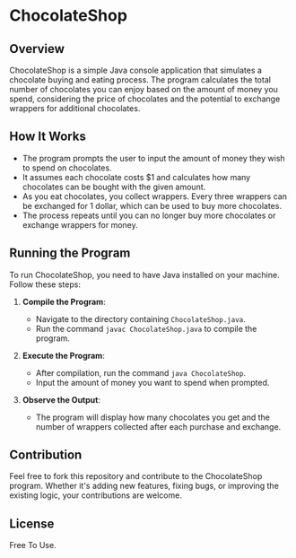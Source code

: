 # ChocolateShop

## Overview
ChocolateShop is a simple Java console application that simulates a chocolate buying and eating process. The program calculates the total number of chocolates you can enjoy based on the amount of money you spend, considering the price of chocolates and the potential to exchange wrappers for additional chocolates.

## How It Works
- The program prompts the user to input the amount of money they wish to spend on chocolates.
- It assumes each chocolate costs $1 and calculates how many chocolates can be bought with the given amount.
- As you eat chocolates, you collect wrappers. Every three wrappers can be exchanged for 1 dollar, which can be used to buy more chocolates.
- The process repeats until you can no longer buy more chocolates or exchange wrappers for money.

## Running the Program
To run ChocolateShop, you need to have Java installed on your machine. Follow these steps:

1. **Compile the Program**:
   - Navigate to the directory containing `ChocolateShop.java`.
   - Run the command `javac ChocolateShop.java` to compile the program.

2. **Execute the Program**:
   - After compilation, run the command `java ChocolateShop`.
   - Input the amount of money you want to spend when prompted.

3. **Observe the Output**:
   - The program will display how many chocolates you get and the number of wrappers collected after each purchase and exchange.

## Contribution
Feel free to fork this repository and contribute to the ChocolateShop program. Whether it's adding new features, fixing bugs, or improving the existing logic, your contributions are welcome.

## License
Free To Use.
